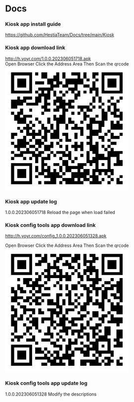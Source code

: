 # Docs

### Kiosk app install guide
https://github.com/HestiaTeam/Docs/tree/main/Kiosk

### Kiosk app download link
http://h.yoyr.com/1.0.0.202306051718.apk  
Open Browser Click the Address Area Then Scan the qrcode  
![](https://github.com/HestiaTeam/Docs/blob/main/Kiosk/http___h.yoyr.com_1.0.0.202306051718.apk.png?raw=true)  
### Kiosk app update log
1.0.0.202306051718 Reload the page when load failed  

### Kiosk config tools app download link
http://h.yoyr.com/config_1.0.0.202306051328.apk  

Open Browser Click the Address Area Then Scan the qrcode  
![](https://github.com/HestiaTeam/Docs/blob/main/Kiosk/http___h.yoyr.com_config_1.0.0.202306051328.apk.png?raw=true)

### Kiosk config tools app update log
1.0.0.202306051328 Modify the descriptions
